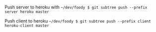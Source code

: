 Push server to heroku with
`~/dev/foody $ git subtree push --prefix server heroku master`

Push client to heroku
`~/dev/foody $ git subtree push --prefix client heroku-client master`
